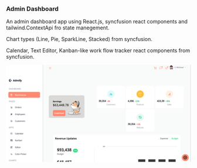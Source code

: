 ### Admin Dashboard

An admin dashboard app using React.js, syncfusion react components and tailwind.ContextApi fro state manegement.

Chart types (Line, Pie, SparkLine, Stacked) from syncfusion.

Calendar, Text Editor, Kanban-like work flow tracker react components from syncfusion.

![](Screenshot-1.png)

